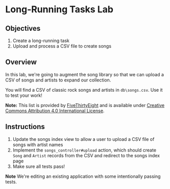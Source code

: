 # Long-Running Tasks Lab

## Objectives

1. Create a long-running task
2. Upload and process a CSV file to create songs

## Overview

In this lab, we're going to augment the song library so that we can
upload a CSV of songs and artists to expand our collection.

You will find a CSV of classic rock songs and artists in `db\songs.csv`. Use it
to test your work!

**Note:** This list is provided by [FiveThirtyEight][] and is available under
[Creative Commons Attribution 4.0 International License][cc].

## Instructions

1. Update the songs index view to allow a user to upload a CSV file of songs with
artist names
2. Implement the `songs_controller#upload` action, which should create `Song` and
`Artist` records from the CSV and redirect to the songs index page
3. Make sure all tests pass!

**Note** We're editing an existing application with some intentionally passing tests.  

[FiveThirtyEight]: https://github.com/fivethirtyeight/data/blob/master/classic-rock/classic-rock-song-list.csv
[CC]: http://creativecommons.org/licenses/by/4.0/
